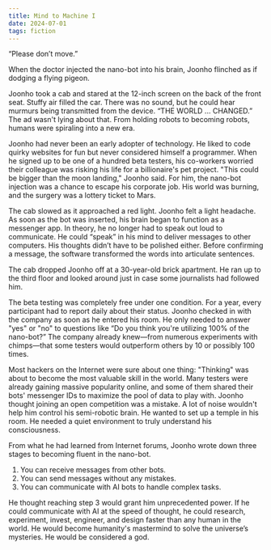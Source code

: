```yaml
---
title: Mind to Machine I
date: 2024-07-01
tags: fiction
---
```


“Please don’t move.”

When the doctor injected the nano-bot into his brain, Joonho flinched as if dodging a flying pigeon.

Joonho took a cab and stared at the 12-inch screen on the back of the front seat. Stuffy air filled the car. There was no sound, but he could hear murmurs being transmitted from the device. “THE WORLD ... CHANGED.” The ad wasn't lying about that. From holding robots to becoming robots, humans were spiraling into a new era.

Joonho had never been an early adopter of technology. He liked to code quirky websites for fun but never considered himself a programmer. When he signed up to be one of a hundred beta testers, his co-workers worried their colleague was risking his life for a billionaire's pet project. "This could be bigger than the moon landing," Joonho said. For him, the nano-bot injection was a chance to escape his corporate job. His world was burning, and the surgery was a lottery ticket to Mars.

The cab slowed as it approached a red light. Joonho felt a light headache. As soon as the bot was inserted, his brain began to function as a messenger app. In theory, he no longer had to speak out loud to communicate. He could “speak” in his mind to deliver messages to other computers. His thoughts didn’t have to be polished either. Before confirming a message, the software transformed the words into articulate sentences.

The cab dropped Joonho off at a 30-year-old brick apartment. He ran up to the third floor and looked around just in case some journalists had followed him.

The beta testing was completely free under one condition. For a year, every participant had to report daily about their status. Joonho checked in with the company as soon as he entered his room. He only needed to answer "yes" or "no" to questions like “Do you think you're utilizing 100% of the nano-bot?” The company already knew—from numerous experiments with chimps—that some testers would outperform others by 10 or possibly 100 times.

Most hackers on the Internet were sure about one thing: "Thinking" was about to become the most valuable skill in the world. Many testers were already gaining massive popularity online, and some of them shared their bots' messenger IDs to maximize the pool of data to play with. Joonho thought joining an open competition was a mistake. A lot of noise wouldn't help him control his semi-robotic brain. He wanted to set up a temple in his room. He needed a quiet environment to truly understand his consciousness.

From what he had learned from Internet forums, Joonho wrote down three stages to becoming fluent in the nano-bot.

1. You can receive messages from other bots.
2. You can send messages without any mistakes.
3. You can communicate with AI bots to handle complex tasks.

He thought reaching step 3 would grant him unprecedented power. If he could communicate with AI at the speed of thought, he could research, experiment, invest, engineer, and design faster than any human in the world. He would become humanity's mastermind to solve the universe’s mysteries. He would be considered a god.
